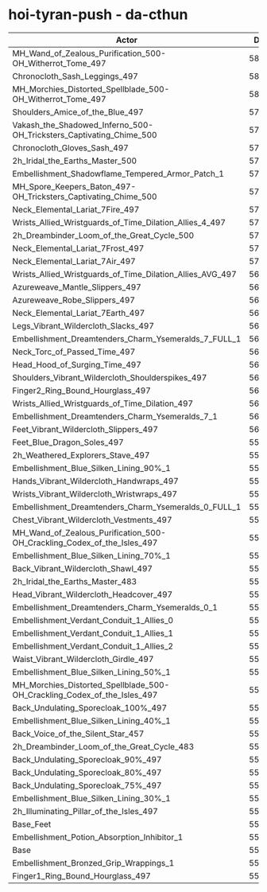 # hoi-tyran-push - da-cthun
| Actor | DPS | Increase |
|---|:---:|:---:|
|MH_Wand_of_Zealous_Purification_500-OH_Witherrot_Tome_497|58663|6.38%|
|Chronocloth_Sash_Leggings_497|58504|6.09%|
|MH_Morchies_Distorted_Spellblade_500-OH_Witherrot_Tome_497|58409|5.92%|
|Shoulders_Amice_of_the_Blue_497|57952|5.09%|
|Vakash_the_Shadowed_Inferno_500-OH_Tricksters_Captivating_Chime_500|57921|5.03%|
|Chronocloth_Gloves_Sash_497|57859|4.92%|
|2h_Iridal_the_Earths_Master_500|57618|4.48%|
|Embellishment_Shadowflame_Tempered_Armor_Patch_1|57609|4.46%|
|MH_Spore_Keepers_Baton_497-OH_Tricksters_Captivating_Chime_500|57248|3.81%|
|Neck_Elemental_Lariat_7Fire_497|57240|3.80%|
|Wrists_Allied_Wristguards_of_Time_Dilation_Allies_4_497|57218|3.76%|
|2h_Dreambinder_Loom_of_the_Great_Cycle_500|57210|3.74%|
|Neck_Elemental_Lariat_7Frost_497|57206|3.73%|
|Neck_Elemental_Lariat_7Air_497|57034|3.42%|
|Wrists_Allied_Wristguards_of_Time_Dilation_Allies_AVG_497|56972|3.31%|
|Azureweave_Mantle_Slippers_497|56907|3.19%|
|Azureweave_Robe_Slippers_497|56867|3.12%|
|Neck_Elemental_Lariat_7Earth_497|56648|2.72%|
|Legs_Vibrant_Wildercloth_Slacks_497|56550|2.54%|
|Embellishment_Dreamtenders_Charm_Ysemeralds_7_FULL_1|56417|2.30%|
|Neck_Torc_of_Passed_Time_497|56407|2.28%|
|Head_Hood_of_Surging_Time_497|56364|2.21%|
|Shoulders_Vibrant_Wildercloth_Shoulderspikes_497|56248|2.00%|
|Finger2_Ring_Bound_Hourglass_497|56244|1.99%|
|Wrists_Allied_Wristguards_of_Time_Dilation_497|56192|1.89%|
|Embellishment_Dreamtenders_Charm_Ysemeralds_7_1|56190|1.89%|
|Feet_Vibrant_Wildercloth_Slippers_497|56068|1.67%|
|Feet_Blue_Dragon_Soles_497|55997|1.54%|
|2h_Weathered_Explorers_Stave_497|55981|1.51%|
|Embellishment_Blue_Silken_Lining_90%_1|55922|1.41%|
|Hands_Vibrant_Wildercloth_Handwraps_497|55914|1.39%|
|Wrists_Vibrant_Wildercloth_Wristwraps_497|55910|1.38%|
|Embellishment_Dreamtenders_Charm_Ysemeralds_0_FULL_1|55837|1.25%|
|Chest_Vibrant_Wildercloth_Vestments_497|55820|1.22%|
|MH_Wand_of_Zealous_Purification_500-OH_Crackling_Codex_of_the_Isles_497|55790|1.17%|
|Embellishment_Blue_Silken_Lining_70%_1|55762|1.12%|
|Back_Vibrant_Wildercloth_Shawl_497|55733|1.06%|
|2h_Iridal_the_Earths_Master_483|55729|1.06%|
|Head_Vibrant_Wildercloth_Headcover_497|55643|0.90%|
|Embellishment_Dreamtenders_Charm_Ysemeralds_0_1|55632|0.88%|
|Embellishment_Verdant_Conduit_1_Allies_0|55602|0.83%|
|Embellishment_Verdant_Conduit_1_Allies_1|55602|0.83%|
|Embellishment_Verdant_Conduit_1_Allies_2|55587|0.80%|
|Waist_Vibrant_Wildercloth_Girdle_497|55582|0.79%|
|Embellishment_Blue_Silken_Lining_50%_1|55551|0.73%|
|MH_Morchies_Distorted_Spellblade_500-OH_Crackling_Codex_of_the_Isles_497|55534|0.70%|
|Back_Undulating_Sporecloak_100%_497|55479|0.60%|
|Embellishment_Blue_Silken_Lining_40%_1|55476|0.60%|
|Back_Voice_of_the_Silent_Star_457|55461|0.57%|
|2h_Dreambinder_Loom_of_the_Great_Cycle_483|55456|0.56%|
|Back_Undulating_Sporecloak_90%_497|55448|0.55%|
|Back_Undulating_Sporecloak_80%_497|55441|0.53%|
|Back_Undulating_Sporecloak_75%_497|55431|0.51%|
|Embellishment_Blue_Silken_Lining_30%_1|55384|0.43%|
|2h_Illuminating_Pillar_of_the_Isles_497|55298|0.27%|
|Base_Feet|55224|0.14%|
|Embellishment_Potion_Absorption_Inhibitor_1|55196|0.09%|
|Base|55147|0.00%|
|Embellishment_Bronzed_Grip_Wrappings_1|55146|0.00%|
|Finger1_Ring_Bound_Hourglass_497|55038|-0.20%|
